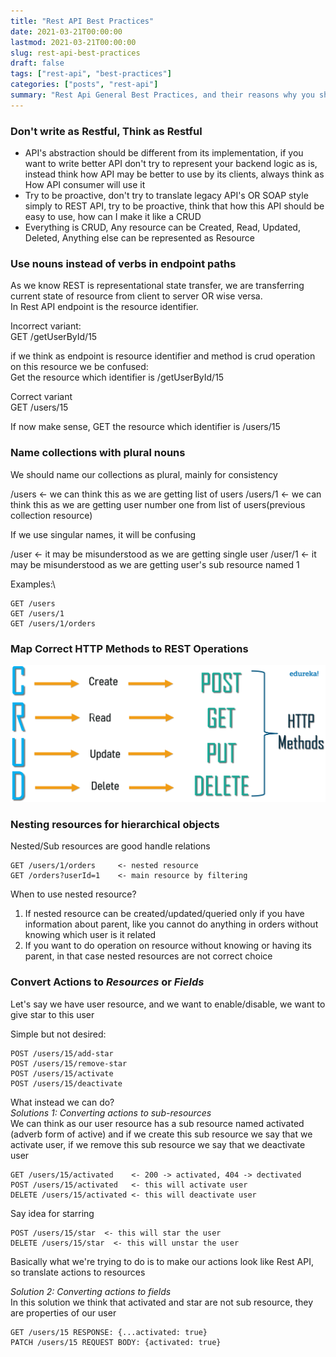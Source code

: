 ```yaml
---
title: "Rest API Best Practices"
date: 2021-03-21T00:00:00 
lastmod: 2021-03-21T00:00:00 
slug: rest-api-best-practices 
draft: false
tags: ["rest-api", "best-practices"]
categories: ["posts", "rest-api"]
summary: "Rest Api General Best Practices, and their reasons why you should go with that way"
---
```

### Don't write as Restful, Think as Restful

* API's abstraction should be different from its implementation, if you want to write better API don't try to represent
   your backend logic as is, instead think how API may be better to use by its clients, always think as How API consumer will use it
* Try to be proactive, don't try to translate legacy API's OR SOAP style simply to REST API, try to be proactive,
   think that how this API should be easy to use, how can I make it like a CRUD
* Everything is CRUD, Any resource can be Created, Read, Updated, Deleted, Anything else can be represented as Resource

### Use nouns instead of verbs in endpoint paths

As we know REST is representational state transfer, we are transferring current state of resource from client to server OR wise versa.\
In Rest API endpoint is the resource identifier.

Incorrect variant:\
GET /getUserById/15

if we think as endpoint is resource identifier and method is crud operation on this resource we be confused:\
Get the resource which identifier is /getUserById/15

Correct variant\
GET /users/15

If now make sense, GET the resource which identifier is /users/15

### Name collections with plural nouns

We should name our collections as plural, mainly for consistency

/users      <- we can think this as we are getting list of users
/users/1    <- we can think this as we are getting user number one from list of users(previous collection resource)

If we use singular names, it will be confusing

/user  <- it may be misunderstood as we are getting single user
/user/1  <- it may be misunderstood as we are getting user's sub resource named 1

Examples:\
```
GET /users    
GET /users/1
GET /users/1/orders    
```

### Map Correct HTTP Methods to REST Operations

![](/posts/rest-api/assets/crud-operations.png)

### Nesting resources for hierarchical objects

Nested/Sub resources are good handle relations

```
GET /users/1/orders     <- nested resource
GET /orders?userId=1    <- main resource by filtering
```

When to use nested resource?

1. If nested resource can be created/updated/queried only if you have information about parent, like you cannot do
   anything in orders without knowing which user is it related
2. If you want to do operation on resource without knowing or having its parent, in that case nested resources are not
   correct choice

### Convert Actions to *Resources* or *Fields*

Let's say we have user resource, and we want to enable/disable, we want to give star to this user

Simple but not desired:
```
POST /users/15/add-star
POST /users/15/remove-star
POST /users/15/activate
POST /users/15/deactivate
```

What instead we can do?\
*Solutions 1: Converting actions to sub-resources*\
We can think as our user resource has a sub resource named activated (adverb form of active) and if we create this sub resource we say that we activate user, if we remove this sub resource we say that we deactivate user
```
GET /users/15/activated    <- 200 -> activated, 404 -> dectivated
POST /users/15/activated   <- this will activate user
DELETE /users/15/activated <- this will deactivate user
```
Say idea for starring
```
POST /users/15/star  <- this will star the user
DELETE /users/15/star  <- this will unstar the user
```
Basically what we're trying to do is to make our actions look like Rest API, so translate actions to resources

*Solution 2: Converting actions to fields*\
In this solution we think that activated and star are not sub resource, they are properties of our user
```
GET /users/15 RESPONSE: {...activated: true}
PATCH /users/15 REQUEST BODY: {activated: true}
```


[comment]: <> (### Handle errors gracefully and return standard error codes)

[comment]: <> (### Allow filtering, sorting, and pagination)

[comment]: <> (### Maintain Good Security Practices)

[comment]: <> (### Cache data to improve performance)
